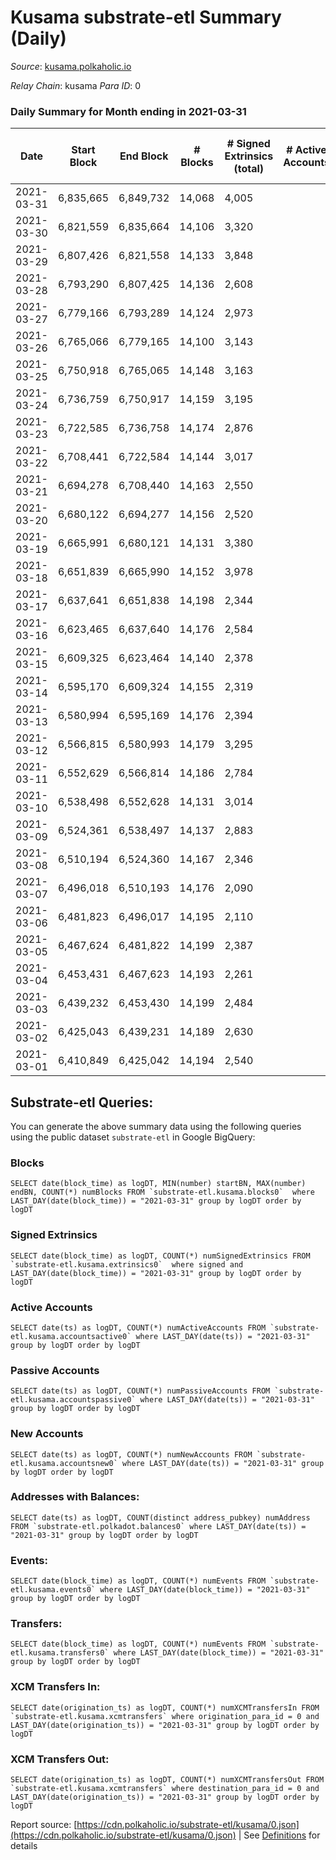 # Kusama substrate-etl Summary (Daily)

_Source_: [kusama.polkaholic.io](https://kusama.polkaholic.io)

*Relay Chain*: kusama
*Para ID*: 0



### Daily Summary for Month ending in 2021-03-31


| Date | Start Block | End Block | # Blocks | # Signed Extrinsics (total) | # Active Accounts | # Passive | # New | # Addresses with Balances | # Events | # Transfers | # XCM Transfers In | # XCM Transfers Out | Issues | 
| ---- | ----------- | --------- | -------- | --------------------------- | ----------------- | --------- | ----- | ------------------------- | -------- | ----------- | ------------------ | ------------------- | ------ |
| 2021-03-31 | 6,835,665 | 6,849,732 | 14,068 | 4,005 |  |  |  | 44,932 | 80,351 | 2,197 ($45,027,178.68) |   |   |  |
| 2021-03-30 | 6,821,559 | 6,835,664 | 14,106 | 3,320 |  |  |  |  | 77,582 | 1,387 ($49,859,004.63) |   |   |  |
| 2021-03-29 | 6,807,426 | 6,821,558 | 14,133 | 3,848 |  |  |  |  | 83,509 | 2,100 ($48,356,581.44) |   |   |  |
| 2021-03-28 | 6,793,290 | 6,807,425 | 14,136 | 2,608 |  |  |  |  | 74,144 | 1,150 ($29,173,098.68) |   |   |  |
| 2021-03-27 | 6,779,166 | 6,793,289 | 14,124 | 2,973 |  |  |  |  | 77,649 | 1,588 ($48,026,327.89) |   |   |  |
| 2021-03-26 | 6,765,066 | 6,779,165 | 14,100 | 3,143 |  |  |  |  | 77,198 | 1,558 ($20,585,222.06) |   |   |  |
| 2021-03-25 | 6,750,918 | 6,765,065 | 14,148 | 3,163 |  |  |  |  | 80,690 | 1,698 ($92,632,242.99) |   |   |  |
| 2021-03-24 | 6,736,759 | 6,750,917 | 14,159 | 3,195 |  |  |  |  | 75,347 | 1,895 ($49,640,569.80) |   |   |  |
| 2021-03-23 | 6,722,585 | 6,736,758 | 14,174 | 2,876 |  |  |  |  | 75,673 | 1,521 ($21,511,045.09) |   |   |  |
| 2021-03-22 | 6,708,441 | 6,722,584 | 14,144 | 3,017 |  |  |  |  | 80,508 | 1,387 ($37,461,834.59) |   |   |  |
| 2021-03-21 | 6,694,278 | 6,708,440 | 14,163 | 2,550 |  |  |  |  | 71,660 | 1,023 ($8,131,133.76) |   |   |  |
| 2021-03-20 | 6,680,122 | 6,694,277 | 14,156 | 2,520 |  |  |  |  | 73,700 | 1,027 ($20,862,473.13) |   |   |  |
| 2021-03-19 | 6,665,991 | 6,680,121 | 14,131 | 3,380 |  |  |  |  | 89,494 | 1,479 ($23,850,778.30) |   |   |  |
| 2021-03-18 | 6,651,839 | 6,665,990 | 14,152 | 3,978 |  |  |  |  | 79,074 | 2,415 ($67,438,748.39) |   |   |  |
| 2021-03-17 | 6,637,641 | 6,651,838 | 14,198 | 2,344 |  |  |  |  | 73,772 | 911 ($30,970,965.92) |   |   |  |
| 2021-03-16 | 6,623,465 | 6,637,640 | 14,176 | 2,584 |  |  |  |  | 72,167 | 1,012 ($15,973,854.50) |   |   |  |
| 2021-03-15 | 6,609,325 | 6,623,464 | 14,140 | 2,378 |  |  |  |  | 73,379 | 931 ($16,813,152.82) |   |   |  |
| 2021-03-14 | 6,595,170 | 6,609,324 | 14,155 | 2,319 |  |  |  |  | 72,417 | 752 ($14,689,888.74) |   |   |  |
| 2021-03-13 | 6,580,994 | 6,595,169 | 14,176 | 2,394 |  |  |  |  | 78,948 | 875 ($27,927,000.81) |   |   |  |
| 2021-03-12 | 6,566,815 | 6,580,993 | 14,179 | 3,295 |  |  |  |  | 76,199 | 1,502 ($29,459,540.28) |   |   |  |
| 2021-03-11 | 6,552,629 | 6,566,814 | 14,186 | 2,784 |  |  |  |  | 73,793 | 1,054 ($57,242,165.48) |   |   |  |
| 2021-03-10 | 6,538,498 | 6,552,628 | 14,131 | 3,014 |  |  |  |  | 75,059 | 1,253 ($41,604,216.82) |   |   |  |
| 2021-03-09 | 6,524,361 | 6,538,497 | 14,137 | 2,883 |  |  |  |  | 81,947 | 1,185 ($34,187,148.72) |   |   |  |
| 2021-03-08 | 6,510,194 | 6,524,360 | 14,167 | 2,346 |  |  |  |  | 71,132 | 863 ($14,788,696.92) |   |   |  |
| 2021-03-07 | 6,496,018 | 6,510,193 | 14,176 | 2,090 |  |  |  |  | 67,966 | 776 ($21,024,817.01) |   |   |  |
| 2021-03-06 | 6,481,823 | 6,496,017 | 14,195 | 2,110 |  |  |  |  | 69,887 | 735 ($13,076,399.66) |   |   |  |
| 2021-03-05 | 6,467,624 | 6,481,822 | 14,199 | 2,387 |  |  |  |  | 70,503 | 1,033 ($34,478,620.80) |   |   |  |
| 2021-03-04 | 6,453,431 | 6,467,623 | 14,193 | 2,261 |  |  |  |  | 68,729 | 865 ($21,001,810.85) |   |   |  |
| 2021-03-03 | 6,439,232 | 6,453,430 | 14,199 | 2,484 |  |  |  |  | 78,460 | 999 ($22,362,729.93) |   |   |  |
| 2021-03-02 | 6,425,043 | 6,439,231 | 14,189 | 2,630 |  |  |  |  | 73,692 | 916 ($33,767,718.99) |   |   |  |
| 2021-03-01 | 6,410,849 | 6,425,042 | 14,194 | 2,540 |  |  |  |  | 76,639 | 954 ($20,263,965.83) |   |   |  |

## Substrate-etl Queries:
You can generate the above summary data using the following queries using the public dataset `substrate-etl` in Google BigQuery:


### Blocks
```
SELECT date(block_time) as logDT, MIN(number) startBN, MAX(number) endBN, COUNT(*) numBlocks FROM `substrate-etl.kusama.blocks0`  where LAST_DAY(date(block_time)) = "2021-03-31" group by logDT order by logDT
```


### Signed Extrinsics
```
SELECT date(block_time) as logDT, COUNT(*) numSignedExtrinsics FROM `substrate-etl.kusama.extrinsics0`  where signed and LAST_DAY(date(block_time)) = "2021-03-31" group by logDT order by logDT
```


### Active Accounts
```
SELECT date(ts) as logDT, COUNT(*) numActiveAccounts FROM `substrate-etl.kusama.accountsactive0` where LAST_DAY(date(ts)) = "2021-03-31" group by logDT order by logDT
```


### Passive Accounts
```
SELECT date(ts) as logDT, COUNT(*) numPassiveAccounts FROM `substrate-etl.kusama.accountspassive0` where LAST_DAY(date(ts)) = "2021-03-31" group by logDT order by logDT
```


### New Accounts
```
SELECT date(ts) as logDT, COUNT(*) numNewAccounts FROM `substrate-etl.kusama.accountsnew0` where LAST_DAY(date(ts)) = "2021-03-31" group by logDT order by logDT
```


### Addresses with Balances:
```
SELECT date(ts) as logDT, COUNT(distinct address_pubkey) numAddress FROM `substrate-etl.polkadot.balances0` where LAST_DAY(date(ts)) = "2021-03-31" group by logDT order by logDT
```


### Events:
```
SELECT date(block_time) as logDT, COUNT(*) numEvents FROM `substrate-etl.kusama.events0` where LAST_DAY(date(block_time)) = "2021-03-31" group by logDT order by logDT
```


### Transfers:
```
SELECT date(block_time) as logDT, COUNT(*) numEvents FROM `substrate-etl.kusama.transfers0` where LAST_DAY(date(block_time)) = "2021-03-31" group by logDT order by logDT
```


### XCM Transfers In:
```
SELECT date(origination_ts) as logDT, COUNT(*) numXCMTransfersIn FROM `substrate-etl.kusama.xcmtransfers` where origination_para_id = 0 and LAST_DAY(date(origination_ts)) = "2021-03-31" group by logDT order by logDT
```


### XCM Transfers Out:
```
SELECT date(origination_ts) as logDT, COUNT(*) numXCMTransfersOut FROM `substrate-etl.kusama.xcmtransfers` where destination_para_id = 0 and LAST_DAY(date(origination_ts)) = "2021-03-31" group by logDT order by logDT
```



Report source: [https://cdn.polkaholic.io/substrate-etl/kusama/0.json](https://cdn.polkaholic.io/substrate-etl/kusama/0.json) | See [Definitions](/DEFINITIONS.md) for details
